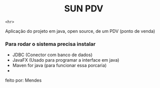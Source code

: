<h1 align="center">SUN PDV</h1>

    <hr>

<p>Aplicação do projeto em java, open source, de um PDV (ponto de venda)</p>

<h3>Para rodar o sistema precisa instalar</h3>
<ul>
    <li><a src="https://dev.mysql.com/downloads/connector/j/">JDBC</a> (Conector com banco de dados)</li>
    <li><a src="https://openjfx.io/">JavaFX</a> (Usado para programar a interface em java)</li>
    <li><a src="https://maven.apache.org/download.cgi">Maven for java</a> (para funcionar essa porcaria)</li>
    <li></li>
</ul>   

<p>feito por: <a src="https://github.com/jpmendes2000">Mendes</a></p>